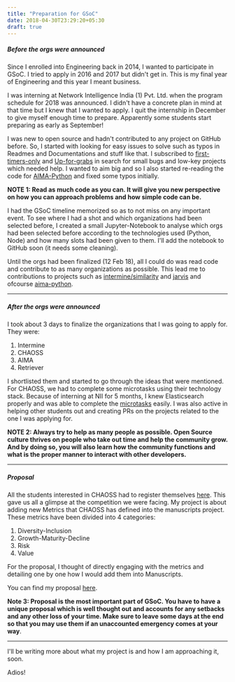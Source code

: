 ```yaml
---
title: "Preparation for GSoC"
date: 2018-04-30T23:29:20+05:30
draft: true
---
```


##### Before the orgs were announced

Since I enrolled into Engineering back in 2014, I wanted to participate in GSoC. I tried to apply in 2016 and 2017 but didn't get in. This is my final year of Engineering and this year I meant business. 

I was interning at Network Intelligence India (1) Pvt. Ltd. when the program schedule for 2018 was announced. I didn't have a concrete plan in mind at that time but I knew that I wanted to apply. 
I quit the internship in December to give myself enough time to prepare. Apparently some students start preparing as early as September!

I was new to open source and hadn't contributed to any project on GitHub before. So, I started with looking for easy issues to solve such as typos in Readmes and Documentations and stuff like that. I subscribed to [first-timers-only](https://www.firsttimersonly.com/) and [Up-for-grabs](http://up-for-grabs.net/#/) in search for small bugs and low-key projects which needed help.
I wanted to aim big and so I also started re-reading the code for [AIMA-Python](https://github.com/aimacode/aima-python) and fixed some typos initially.

<b>NOTE 1: Read as much code as you can. It will give you new perspective on how you can approach problems and how simple code can be.</b>

I had the GSoC timeline memorized so as to not miss on any important event. To see where I had a shot and which organizations had been selected before, I created a small Jupyter-Notebook to analyse which orgs had been selected before according to the technologies used (Python, Node) and how many slots had been given to them. I'll add the notebook to GitHub soon (it needs some cleaning).

Until the orgs had been finalized (12 Feb 18), all I could do was read code and contribute to as many organizations as possible. This lead me to contributions to projects such as [intermine/similarity](https://github.com/intermine/similarity) and [jarvis](https://github.com/sukeesh/Jarvis) and ofcourse [aima-python](https://github.com/aimacode/aima-python/issues?utf8=%E2%9C%93&q=author%3Aaswanipranjal+).

---
##### After the orgs were announced
I took about 3 days to finalize the organizations that I was going to apply for. They were:

1. Intermine 
2. CHAOSS 
3. AIMA 
4. Retriever

I shortlisted them and started to go through the ideas that were mentioned. For CHAOSS, we had to complete some microtasks using their technology stack. Because of interning at NII for 5 months, I knew Elasticsearch properly and was able to complete the [microtasks](https://github.com/aswanipranjal/chaoss-microtasks) easily. I was also active in helping other students out and creating PRs on the projects related to the one I was applying for.

<b>NOTE 2: Always try to help as many people as possible. Open Source culture thrives on people who take out time and help the community grow. And by doing so, you will also learn how the community functions and what is the proper manner to interact with other developers.</b>

---
##### Proposal

All the students interested in CHAOSS had to register themselves [here](https://github.com/chaoss/governance/blob/master/GSoC-interest.md).  This gave us all a glimpse at the competition we were facing. 
My project is about adding new Metrics that CHAOSS has defined into the manuscripts project. These metrics have been divided into 4 categories:

1. Diversity-Inclusion
2. Growth-Maturity-Decline
3. Risk
4. Value

For the proposal, I thought of directly engaging with the metrics and detailing one by one how I would add them into Manuscripts.

You can find my proposal [here](https://docs.google.com/document/d/1VXV_SOazs299KF9_TPRE7FNvJ4ZytkmQYJCT0X4DSgg/edit).

<b> Note 3: Proposal is the most important part of GSoC. You have to have a unique proposal which is well thought out and accounts for any setbacks and any other loss of your time. Make sure to leave some days at the end so that you may use them if an unaccounted emergency comes at your way</b>. 

---

I'll be writing more about what my project is and how I am approaching it, soon.

Adios!
